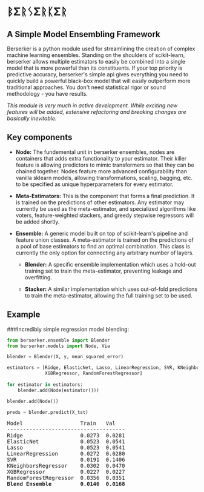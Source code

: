 # ᛒΣᚱᛊΣᚱᛕΣᚱ
## A Simple Model Ensembling Framework

Berserker is a python module used for streamlining the creation of complex machine learning ensembles.  Standing on the shoulders of scikit-learn, berserker allows multiple estimators to easily be combined into a single model that is more powerful than its constituents. If your top priority is predictive accuracy, berserker's simple api gives everything you need to quickly build a powerful black-box model that will easily outperform more traditional approaches. You don't need statistical rigor or sound methodology - you have results.

*This module is very much in active development. While exciting new features will be added, extensive refactoring and breaking changes are basically inevitable.*

## Key components

 - __Node:__ The fundemental unit in berserker ensembles, nodes are containers that adds extra functionality to your estimator. Their killer feature is allowing predictors to mimic transformers so that they can be chained together.  Nodes feature more advanced configurability than vanilla sklearn models, allowing transformations, scaling, bagging, etc. to be specified as unique hyperparameters for every estimator.
 
 - __Meta-Estimators:__ This is the component that forms a final prediction.  It is trained on the predictions of other estimators. Any estimator may currently be used as the meta-estimator, and specialized algorithms like voters, feature-weighted stackers, and greedy stepwise regressors will be added shortly.
 
 - __Ensemble:__ A generic model built on top of scikit-learn's pipeline and feature union classes. A meta-estimator is trained on the predictions of a pool of base estimators to find an optimal combination. This class is currently the only option for connecting any arbitrary number of layers.

   - __Blender:__ A specific ensemble implementation which uses a hold-out training set to train the meta-estimator, preventing leakage and overfitting.

   - __Stacker:__ A similar implementation which uses out-of-fold predictions to train the meta-estimator, allowing the full training set to be used.

## Example

###Incredibly simple regression model blending:
```python
from berserker.ensemble import Blender
from berserker.models import Node, Via

blender = Blender(X, y, mean_squared_error)

estimators = [Ridge, ElasticNet, Lasso, LinearRegression, SVR, KNeighborsRegressor,
              XGBRegressor, RandomForestRegressor]
              
for estimator in estimators:
    blender.add(Node(estimator()))

blender.add(Node())

preds = blender.predict(X_tst)
```
<pre>
Model                  Train   Val   
-------------------------------------
Ridge                  0.0273  0.0281
ElasticNet             0.0523  0.0541
Lasso                  0.0523  0.0541
LinearRegression       0.0272  0.0280
SVR                    0.0191  0.1406
KNeighborsRegressor    0.0302  0.0470
XGBRegressor           0.0227  0.0227
RandomForestRegressor  0.0356  0.0351
<b>Blend Ensemble         0.0146  0.0168</b>
</pre>
